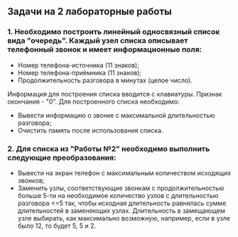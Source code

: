 ## Задачи на 2 лабораторные работы
### 1. Необходимо построить линейный односвязный список вида "очередь". Каждый узел списка описывает телефонный звонок и имеет информационные поля:
  - Номер телефона-источника (11 знаков);
  - Номер телефона-приёмника (11 знаков);
  - Продолжительность разговора в минутах (целое число).

Информация для построения списка вводится с клавиатуры. Признак окончания - "0". Для построенного списка необходимо:
  - Вывести информацию о звонке с максимальной длительностью разговора;
  - Очистить память после использования списка.
  
### 2. Для списка из "Работы №2" необходимо выполнить следующие преобразования:
  - Вывести на экран телефон с максимальным количеством исходящих звонков;
  - Заменить узлы, соответствующие звонкам с продолжительностью больше 5-ти на необходимое количество узлов с длительностью разговора <=5 так, чтобы исходная длительность равнялась сумме длительностей в заменяющих узлах. Длительность в замещающем узле выбирать, как максимально возможную, например, если в узле было 12, то будет 5, 5 и 2.
